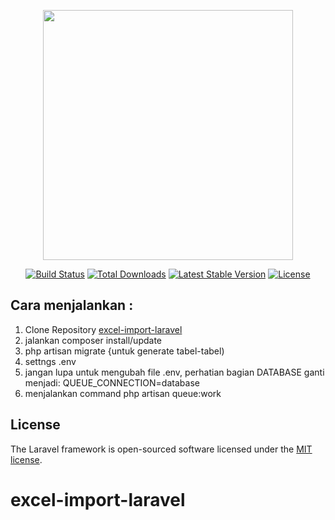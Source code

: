 <p align="center"><img src="https://res.cloudinary.com/dtfbvvkyp/image/upload/v1566331377/laravel-logolockup-cmyk-red.svg" width="400"></p>

<p align="center">
<a href="https://travis-ci.org/laravel/framework"><img src="https://travis-ci.org/laravel/framework.svg" alt="Build Status"></a>
<a href="https://packagist.org/packages/laravel/framework"><img src="https://poser.pugx.org/laravel/framework/d/total.svg" alt="Total Downloads"></a>
<a href="https://packagist.org/packages/laravel/framework"><img src="https://poser.pugx.org/laravel/framework/v/stable.svg" alt="Latest Stable Version"></a>
<a href="https://packagist.org/packages/laravel/framework"><img src="https://poser.pugx.org/laravel/framework/license.svg" alt="License"></a>
</p>

## Cara menjalankan :
1. Clone Repository <a href="https://github.com/eddogustian/excel-import-laravel/">excel-import-laravel</a> 
2. jalankan composer install/update
3. php artisan migrate {untuk generate tabel-tabel)
4. settngs .env 
5. jangan lupa untuk mengubah file .env, perhatian bagian DATABASE ganti menjadi:
    QUEUE_CONNECTION=database
6. menjalankan command php artisan queue:work

## License

The Laravel framework is open-sourced software licensed under the [MIT license](https://opensource.org/licenses/MIT).
# excel-import-laravel
